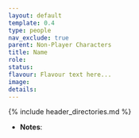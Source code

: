```yaml
---
layout: default
template: 0.4
type: people
nav_exclude: true
parent: Non-Player Characters
title: Name
role: 
status: 
flavour: Flavour text here...
image: 
details:
---
```


{% include header_directories.md %}

- **Notes**:
